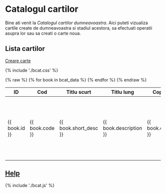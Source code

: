 <!-- #NOTE
    * page dedicated for books catalog
    * for Jinja fields processable @ server-side use `{% raw %} ... {% endraw %}` construction to remain in resulted HTML afer 1st compilation with mkdocs
 -->

# Catalogul cartilor

Bine ati venit la *Catalogul cartilor dumneavoastra*. Aici puteti vizualiza cartile create de dumneavoastra si stadiul acestora, sa efectuati operatii asupra lor sau sa creati o carte noua.

## Lista cartilor

[Creare carte](newb/) <!--#NOTE action for new book -->


{% include './bcat.css' %} <!--#NOTE contains dropdown commands button CSS -->

<table>
    <thead>
        <tr>
            <th>ID</th>
            <th>Cod</th>
            <th>Titlu scurt</th>
            <th>Titlu lung</th>
            <th>Copyright</th>
            <th>Autorul cartii</th>
            <th>Note</th>
            <th>creata de</th>
            <th>data creare</th>
            <th>actiuni</th>
        </tr>
    </thead>
    <tbody>
        {% raw %}
        {% for book in bcat_data %}
        <tr>
            <td>{{ book.id }}</td>
            <td>{{ book.code }}</td>
            <td>{{ book.short_desc }}</td>
            <td>{{ book.description }}</td>
            <td>{{ book.copyright }}</td>
            <td>{{ book.site_author }}</td>
            <td>{{ book.notes }}</td>
            <td>{{ book.created_by }}</td>
            <td>{{ book.created_date }}</td>
            <td> <!-- #NOTE actions for edit, organize, assembly book -->
                <!-- <div class="dropdown">
                    <button onclick="activateDropdown()" class="dropbtn">OP &#x2BC6;</button>
                    <div id="IDcmds-{{ book.code }}" class="dropdown-content"> -->
                        <a href="/bstatus?code={{ book.code }}">Starea cartii</a>
                        <a href="/edtb?code={{ book.code }}">Editare materiale</a>
                        <a href="/orgm?code={{ book.code }}">Sectiuni carte</a>
                        <a href="/prvb?code={{ book.code }}">Pre-Vizualizare carte</a>
                        <a href="/dplb?code={{ book.code }}">Asamblare carte</a>
                    <!-- </div>
                </div> -->
            </td>
        </tr>
        {% endfor %}
        {% endraw %}
    </tbody>
</table>


## [Help](../help/880.30-BCAT_usage.md)







{% include './bcat.js' %} <!--#NOTE contains dropdown commands button JS -->


